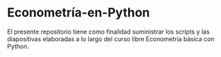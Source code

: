 # Econometría-en-Python
El presente repositorio tiene como finalidad suministrar los scripts y las diapositivas elaboradas a lo largo del curso libre Econometría básica con Python.

